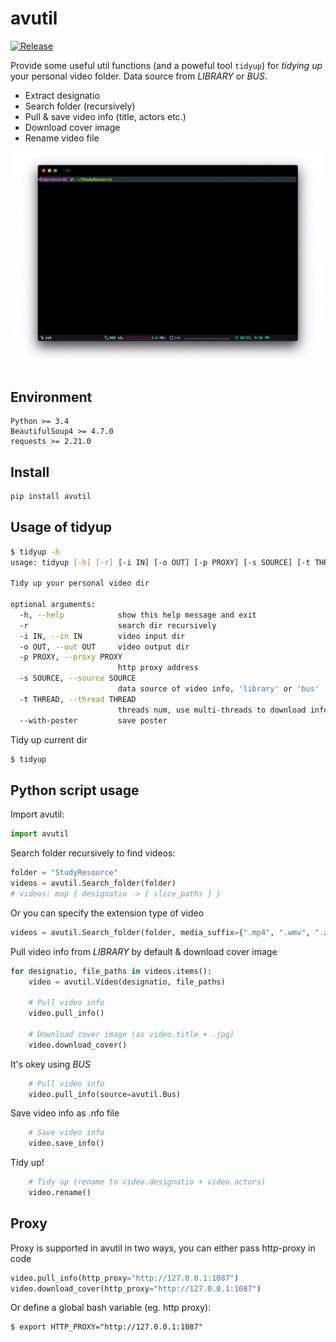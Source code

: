 # avutil

[![Release](https://img.shields.io/pypi/v/avutil?color=%2366CCFF&label=release)](https://pypi.org/project/avutil/)

Provide some useful util functions (and a poweful tool `tidyup`) for *tidying up* your personal video folder.
Data source from *LIBRARY* or *BUS*.

- Extract designatio
- Search folder (recursively)
- Pull & save video info (title, actors etc.)
- Download cover image
- Rename video file

![gjf](https://github.com/Lqlsoftware/avutil/blob/main/doc/demo.gif)

## Environment

    Python >= 3.4
    BeautifulSoup4 >= 4.7.0
    requests >= 2.21.0

## Install

```sh
pip install avutil
```

## Usage of tidyup

```sh
$ tidyup -h
usage: tidyup [-h] [-r] [-i IN] [-o OUT] [-p PROXY] [-s SOURCE] [-t THREAD] [--with-poster]

Tidy up your personal video dir

optional arguments:
  -h, --help            show this help message and exit
  -r                    search dir recursively
  -i IN, --in IN        video input dir
  -o OUT, --out OUT     video output dir
  -p PROXY, --proxy PROXY
                        http proxy address
  -s SOURCE, --source SOURCE
                        data source of video info, 'library' or 'bus'
  -t THREAD, --thread THREAD
                        threads num, use multi-threads to download info & images
  --with-poster         save poster
```

Tidy up current dir

```sh
$ tidyup
```

## Python script usage

Import avutil:
```python
import avutil
```

Search folder recursively to find videos:
```python
folder = "StudyResource"
videos = avutil.Search_folder(folder)
# videos: map { designatio -> [ slice_paths ] }
```

Or you can specify the extension type of video
```python
videos = avutil.Search_folder(folder, media_suffix={".mp4", ".wmv", ".avi", ".mkv"})
```

Pull video info from *LIBRARY* by default & download cover image
```python
for designatio, file_paths in videos.items():
    video = avutil.Video(designatio, file_paths)

    # Pull video info
    video.pull_info()

    # Download cover image (as video.title + .jpg)
    video.download_cover()
```

It's okey using *BUS*
```python
    # Pull video info
    video.pull_info(source=avutil.Bus)
```

Save video info as .nfo file
```python
    # Save video info
    video.save_info()
```

Tidy up!

```python
    # Tidy up (rename to video.designatio + video.actors)
    video.rename()
```

## Proxy

Proxy is supported in avutil in two ways, you can either pass http-proxy in code
```python
video.pull_info(http_proxy="http://127.0.0.1:1087")
video.download_cover(http_proxy="http://127.0.0.1:1087")
```
Or define a global bash variable (eg. http proxy):
```shell
$ export HTTP_PROXY="http://127.0.0.1:1087"
```
